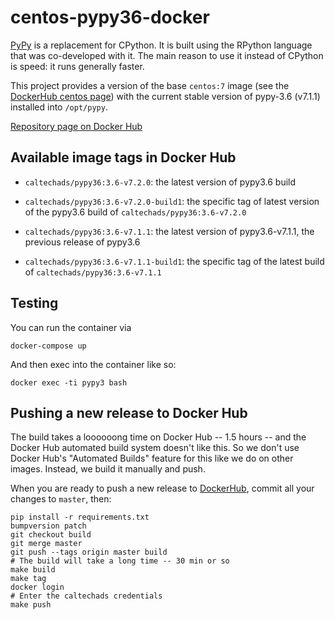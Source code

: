 # centos-pypy36-docker

[PyPy](https://pypy.org) is a replacement for CPython. It is built using the
RPython language that was co-developed with it. The main reason to use it
instead of CPython is speed: it runs generally faster.

This project provides a version of the base `centos:7` image (see the
[DockerHub centos page](https://hub.docker.com/_/centos)) with the current
stable version of pypy-3.6 (v7.1.1) installed into `/opt/pypy`.

[Repository page on Docker Hub](https://cloud.docker.com/u/caltechads/repository/docker/caltechads/pypy36)

## Available image tags in Docker Hub

 * `caltechads/pypy36:3.6-v7.2.0`: the latest version of pypy3.6 build
 * `caltechads/pypy36:3.6-v7.2.0-build1`: the specific tag of latest version of the
   pypy3.6 build of `caltechads/pypy36:3.6-v7.2.0`

 * `caltechads/pypy36:3.6-v7.1.1`: the latest version of pypy3.6-v7.1.1, the previous release of pypy3.6
 * `caltechads/pypy36:3.6-v7.1.1-build1`: the specific tag of the latest build of `caltechads/pypy36:3.6-v7.1.1`

## Testing

You can run the container via

```
docker-compose up
```

And then exec into the container like so:

```
docker exec -ti pypy3 bash
```

## Pushing a new release to Docker Hub

The build takes a loooooong time on Docker Hub -- 1.5 hours -- and the Docker
Hub automated build system doesn't like this.  So we don't use Docker Hub's
"Automated Builds" feature for this like we do on other images.  Instead, we
build it manually and push.

When you are ready to push a new release to [DockerHub](https://hub.docker.com), commit
all your changes to `master`, then:

```
pip install -r requirements.txt
bumpversion patch
git checkout build
git merge master
git push --tags origin master build
# The build will take a long time -- 30 min or so
make build
make tag
docker login
# Enter the caltechads credentials
make push
```
